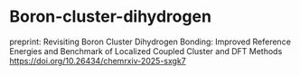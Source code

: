 # Boron-cluster-dihydrogen

preprint: Revisiting Boron Cluster Dihydrogen Bonding: Improved Reference Energies and Benchmark of Localized Coupled Cluster and DFT Methods
https://doi.org/10.26434/chemrxiv-2025-sxgk7
